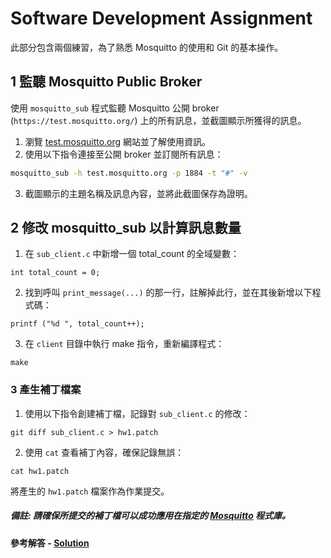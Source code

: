 # Software Development Assignment

此部分包含兩個練習，為了熟悉 Mosquitto 的使用和 Git 的基本操作。

## 1 監聽 Mosquitto Public Broker
使用 `mosquitto_sub` 程式監聽 Mosquitto 公開 broker (`https://test.mosquitto.org/`) 上的所有訊息，並截圖顯示所獲得的訊息。
1. 瀏覽 [test.mosquitto.org](https://test.mosquitto.org/) 網站並了解使用資訊。
2. 使用以下指令連接至公開 broker 並訂閱所有訊息：
```bash
mosquitto_sub -h test.mosquitto.org -p 1884 -t "#" -v
```
3. 截圖顯示的主題名稱及訊息內容，並將此截圖保存為證明。

## 2 修改 mosquitto_sub 以計算訊息數量

1. 在 `sub_client.c` 中新增一個 total_count 的全域變數：
```
int total_count = 0;
```
2. 找到呼叫 `print_message(...)` 的那一行，註解掉此行，並在其後新增以下程式碼：
```
printf ("%d ", total_count++);
```
3. 在 `client` 目錄中執行 make 指令，重新編譯程式：
```
make
```

### 3 產生補丁檔案
1. 使用以下指令創建補丁檔，記錄對 `sub_client.c` 的修改：
```
git diff sub_client.c > hw1.patch
```

2. 使用 `cat` 查看補丁內容，確保記錄無誤：
```
cat hw1.patch
```
將產生的 `hw1.patch` 檔案作為作業提交。

##### 備註: 請確保所提交的補丁檔可以成功應用在指定的 [Mosquitto](https://github.com/wangc86/mosquitto) 程式庫。
#### 參考解答 - [Solution](https://hackmd.io/rhDX0G78RvWsQRUmxKyzeg)
